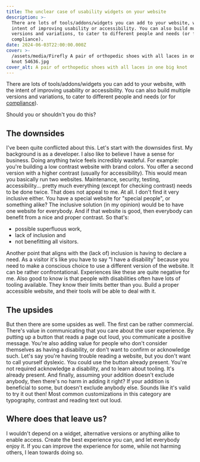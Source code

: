 ```yaml
---
title: The unclear case of usability widgets on your website
description: >-
  There are lots of tools/addons/widgets you can add to your website, with the
  intent of improving usability or accessibility. You can also build multiple
  versions and variations, to cater to different people and needs (or for
  compliance).
date: 2024-06-03T22:00:00.000Z
cover: >-
  /assets/media/Firefly A pair of orthopedic shoes with all laces in one big
  knot 54636.jpg
cover_alt: A pair of orthopedic shoes with all laces in one big knot
---
```


There are lots of tools/addons/widgets you can add to your website, with the intent of improving usability or accessibility. You can also build multiple versions and variations, to cater to different people and needs (or for [compliance](https://www.w3.org/TR/WCAG22/#dfn-conforming-alternate-versions)).

Should you or shouldn't you do this?

## The downsides

I've been quite conflicted about this. Let's start with the downsides first.
My background is as a developer. I also like to believe I have a sense for business. Doing anything twice feels incredibly wasteful.
For example: you're building a low contrast website with brand colors. You offer a second version with a higher contrast (usually for accessibility).
This would mean you basically run two websites. Maintenance, security, testing, accessibility... pretty much everything (except for checking contrast) needs to be done twice. That does not appeal to me. At all.
I don't find it very inclusive either. You have a special website for "special people", or something alike? The inclusive solution (in my opinion) would be to have one website for everybody. And if that website is good, then everybody can benefit from a nice and proper contrast.
So that's:

* possible superfluous work,
* lack of inclusion and
* not benefitting all visitors.

Another point that aligns with the (lack of) inclusion is having to declare a need. As a visitor it's like you have to say "I have a disability" because you need to make a conscious choice to use a different version of the website. It can be rather confrontational. Experiences like these are quite negative for me.
Also good to know is that people with disabilities often have lots of tooling available. They know their limits better than you. Build a proper accessible website, and their tools will be able to deal with it.

## The upsides

But then there are some upsides as well. The first can be rather commercial. There's value in communicating that you care about the user experience. By putting up a button that reads a page out loud, you communicate a positive message.
You're also adding value for people who don't consider themselves as having a disability, or don't want to confirm or acknowledge such. Let's say you're having trouble reading a website, but you don't want to call yourself dyslexic. You could use the button already present. You're not required acknowledge a disability, and to learn about tooling. It's already present.
And finally, assuming your addition doesn't exclude anybody, then there's no harm in adding it right?  If your addition is beneficial to some, but doesn't exclude anybody else. Sounds like it's valid to try it out then!
Most common customizations in this category are typography, contrast and reading text out loud.

## Where does that leave us?

I wouldn't depend on a widget, alternative versions or anything alike to enable access. Create the best experience you can, and let everybody enjoy it. If you can improve the experience for some, while not harming others, I lean towards doing so.
